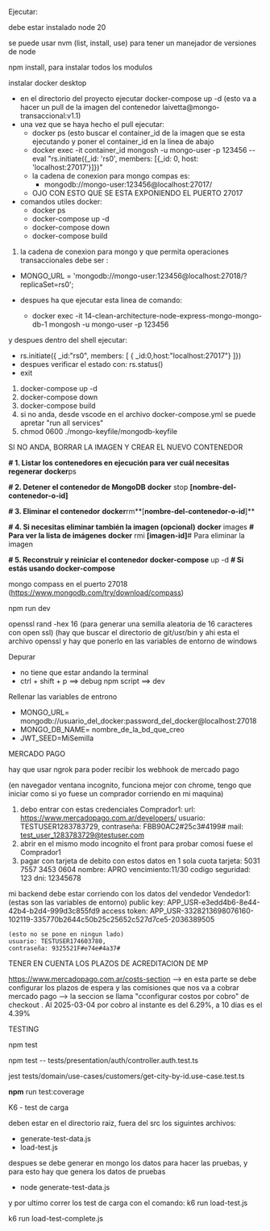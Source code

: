 Ejecutar:

debe estar instalado node 20

se puede usar nvm (list, install, use) para tener un manejador de versiones de node

npm install, para instalar todos los modulos

instalar docker desktop

* en el directorio del proyecto ejecutar docker-compose up -d (esto va  a hacer un pull de la imagen del contenedor laivetta@mongo-transaccional:v1.1)
* una vez que se haya hecho el pull ejecutar:
  * docker ps (esto buscar el container_id de la imagen que se esta ejecutando y poner el container_id en la linea de abajo
  * docker exec -it  container_id mongosh -u mongo-user -p 123456 --eval "rs.initiate({_id: 'rs0', members: [{_id: 0, host: 'localhost:27017'}]})"
  * la cadena de conexion para mongo compas es:
    * mongodb://mongo-user:123456@localhost:27017/
  * OJO CON ESTO QUE SE ESTA EXPONIENDO EL PUERTO 27017
* comandos utiles docker:
  * docker ps
  * docker-compose up -d
  * docker-compose down
  * docker-compose build

1. la cadena de conexion para mongo y que permita operaciones transaccionales debe ser :

* MONGO_URL = 'mongodb://mongo-user:123456@localhost:27018/?replicaSet=rs0';
* despues ha que ejecutar esta linea de comando:

  * docker exec -it 14-clean-architecture-node-express-mongo-mongo-db-1 mongosh -u mongo-user -p 123456

y despues dentro del shell ejecutar:

* rs.initiate({  _id:"rs0",  members: [  { _id:0,host:"localhost:27017"} ]})
* despues verificar el estado con: rs.status()
* exit

1. docker-compose up -d
2. docker-compose down
3. docker-compose build
4. si no anda, desde vscode en el archivo docker-compose.yml se puede apretar  "run all services"
5. chmod 0600 ./mongo-keyfile/mongodb-keyfile

SI NO ANDA, BORRAR LA IMAGEN Y CREAR EL NUEVO CONTENEDOR

**# 1. Listar los contenedores en ejecución para ver cuál necesitas regenerar**
**docker**ps

**# 2. Detener el contenedor de MongoDB**
**docker** stop **[**nombre-del-contenedor-o-id**]**

**# 3. Eliminar el contenedor**
**docker**rm**[**nombre-del-contenedor-o-id**]**

**# 4. Si necesitas eliminar también la imagen (opcional)**
**docker** images           **# Para ver la lista de imágenes**
**docker** rmi **[**imagen-id**]**# Para eliminar la imagen

**# 5. Reconstruir y reiniciar el contenedor**
**docker-compose** up -d    **# Si estás usando docker-compose**

mongo compass en el puerto 27018 (https://www.mongodb.com/try/download/compass)

npm run dev

openssl rand -hex 16 (para generar una semilla aleatoria de 16 caracteres con open ssl) (hay que buscar el directorio de git/usr/bin y ahi esta el archivo openssl y hay que ponerlo en las variables de entorno de windows

Depurar

* no tiene que estar andando la terminal
* ctrl + shift + p  ==> debug npm script  ==> dev

Rellenar las variables de entrono

* MONGO_URL= mongodb://usuario_del_docker:password_del_docker@localhost:27018
* MONGO_DB_NAME= nombre_de_la_bd_que_creo
* JWT_SEED=MiSemilla

MERCADO PAGO

hay que usar ngrok para poder recibir los webhook de mercado pago


(en navegador ventana incognito, funciona mejor con chrome, tengo que iniciar como si yo fuese un comprador corriendo en mi maquina)

1) debo entrar con estas credenciales Comprador1:
   url: https://www.mercadopago.com.ar/developers/ 
   usuario: TESTUSER1283783729,
   contraseña: FBB90AC2#25c3#4199#
   mail: test_user_1283783729@testuser.com
2) abrir en el mismo modo incognito el front para probar comosi fuese el Comprador1
3) pagar con tarjeta de debito con estos datos en 1 sola cuota
   tarjeta: 5031 7557 3453 0604
   nombre: APRO
   vencimiento:11/30
   codigo seguridad: 123
   dni: 12345678

mi backend debe estar corriendo con los datos del vendedor
Vendedor1:
	(estas son las variables de entorno)
	public key: APP_USR-e3edd4b6-8e44-42b4-b2d4-999d3c855fd9
	access token: APP_USR-3328213698076160-102119-335770b2644c50b25c25652c527d7ce5-2036389505

    (esto no se pone en ningun lado)
	usuario: TESTUSER174603780,
	contraseña: 9325521F#e74e#4a37#

TENER EN CUENTA LOS PLAZOS DE ACREDITACION DE MP

https://www.mercadopago.com.ar/costs-section  --> en esta parte se debe configurar los plazos de espera y las comisiones que nos va a cobrar mercado pago --> la seccion se llama "cconfigurar costos por cobro" de checkout . Al 2025-03-04 por cobro al instante es del 6.29%, a 10 dias es el 4.39%

TESTING

npm test

npm test -- tests/presentation/auth/controller.auth.test.ts

jest tests/domain/use-cases/customers/get-city-by-id.use-case.test.ts

**npm** run test:coverage

K6 - test de carga

deben estar en el directorio raiz, fuera del src los siguintes archivos:

* generate-test-data.js
* load-test.js

despues se debe generar en mongo los datos para hacer las pruebas, y para esto hay que genera los datos de pruebas

* node generate-test-data.js

y por ultimo correr los test de carga con el comando: k6 run load-test.js

k6 run load-test-complete.js
